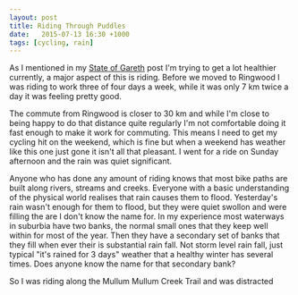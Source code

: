 ```yaml
---
layout: post
title: Riding Through Puddles
date:   2015-07-13 16:30 +1000
tags: [cycling, rain]
---
```


As I mentioned in my [State of Gareth][1] post I'm trying to get a lot 
healthier currently, a major aspect of this is riding. Before we moved to 
Ringwood I was riding to work three of four days a week, while it was only 7 km 
twice a day it was feeling pretty good. 

The commute from Ringwood is closer to 30 km and while I'm close to being happy 
to do that distance quite regularly I'm not comfortable doing it fast enough to 
make it work for commuting. This means I need to get my cycling hit on the 
weekend, which is fine but when a weekend has weather like this one just gone 
it isn't all that pleasant. I went for a ride on Sunday afternoon and the rain 
was quiet significant.

Anyone who has done any amount of riding knows that most bike paths are built 
along rivers, streams and creeks. Everyone with a basic understanding of the 
physical world realises that rain causes them to flood. Yesterday's rain wasn't 
enough for them to flood, but they were quiet swollon and were filling the are 
I don't know the name for. In my experience most waterways in suburbia have two 
banks, the normal small ones that they keep well within for most of the year. 
Then they have a secondary set of banks that they fill when ever their is 
substantial rain fall. Not storm level rain fall, just typical "it's rained for 
3 days" weather that a healthy winter has several times. Does anyone know the 
name for that secondary bank?

So I was riding along the Mullum Mullum Creek Trail and was distracted


[1]: SoG
